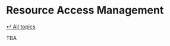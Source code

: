 # Resource Access Management

[&#8629; All topics][topics-overview]

TBA

[topics-overview]: ../README.md#topics
